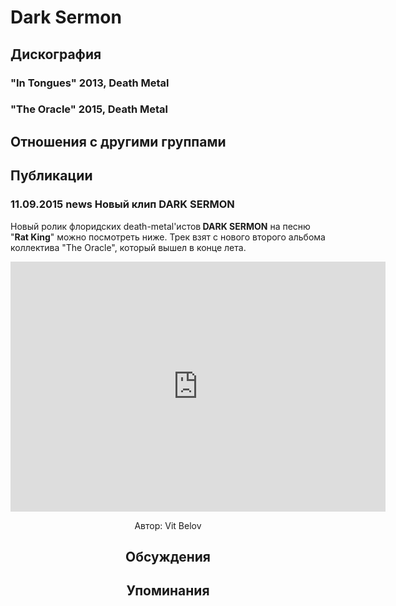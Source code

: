 # Dark Sermon



## Дискография

### "In Tongues" 2013, Death Metal



### "The Oracle" 2015, Death Metal




## Отношения с другими группами


## Публикации

### 11.09.2015 news Новый клип DARK SERMON

<P>Новый ролик флоридских death-metal'истов<STRONG> DARK SERMON</STRONG> на песню "<STRONG>Rat King</STRONG>" можно посмотреть ниже. Трек взят с нового второго альбома коллектива "The Oracle", который вышел в конце лета.</P>
<P><center><iframe width="600" height="400" src="https://www.youtube.com/embed/pZJV5nhPaUA" frameborder="0" allowfullscreen></iframe></P>
Автор: Vit Belov


## Обсуждения


## Упоминания

